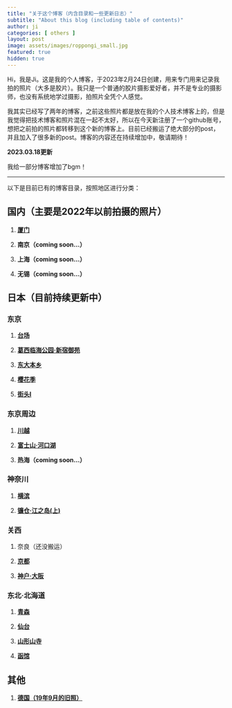```yaml
---
title: "关于这个博客（内含目录和一些更新日志）"
subtitle: "About this blog (including table of contents)"
author: ji
categories: [ others ]
layout: post
image: assets/images/roppongi_small.jpg
featured: true
hidden: true
---
```


Hi，我是Ji。这是我的个人博客，于2023年2月24日创建，用来专门用来记录我拍的照片（大多是胶片）。我只是一个普通的胶片摄影爱好者，并不是专业的摄影师，也没有系统地学过摄影，拍照片全凭个人感觉。

我其实已经写了两年的博客，之前这些照片都是放在我的个人技术博客上的，但是我觉得把技术博客和照片混在一起不太好，所以在今天新注册了一个github账号，想把之前拍的照片都转移到这个新的博客上。目前已经搬运了绝大部分的post，并且加入了很多新的post。博客的内容还在持续增加中，敬请期待！

**2023.03.18更新**

我给一部分博客增加了bgm！



---

以下是目前已有的博客目录，按照地区进行分类：

## 国内（主要是2022年以前拍摄的照片）

1. **[厦门](https://photoji.github.io/film-xiamen/)**

2. **南京（coming soon...）**

3. **上海（coming soon...）**

4. **无锡（coming soon...）**

## 日本（目前持续更新中）

### 东京

1. **[台场](https://photoji.github.io/film-daiba/)**

2. **[葛西临海公园·新宿御苑](https://photoji.github.io/film-park1/)**

3. **[东大本乡](https://photoji.github.io/film-todai/)**

4. **[樱花季](https://photoji.github.io/film-sakura/)**

5. **[街头I](https://photoji.github.io/film-street1/)**

### 东京周边

1. **[川越](https://photoji.github.io/film-kawagoe/)**

2. **[富士山·河口湖](https://photoji.github.io/film-kawaguchiko/)**

3. **热海（coming soon...）**

### 神奈川

1. **[横滨](https://photoji.github.io/film-yokohama1/)**

2. **[镰仓·江之岛(上)](https://photoji.github.io/film-kamakura1/)**

### 关西

1. 奈良（还没搬运）

2. **[京都](https://photoji.github.io/film-kyoto/)**

3. **[神户·大阪](https://photoji.github.io/film-kobe/)**

### 东北·北海道

1. **[青森](https://photoji.github.io/films-aomori/)**

2. **[仙台](https://photoji.github.io/film-sendai/)**

3. **[山形山寺](https://photoji.github.io/film-yamadera/)**

4. **[函馆](https://photoji.github.io/film-hakodate/)**


## 其他

1. **[德国（19年9月的旧照）](https://photoji.github.io/film-germany/)**


